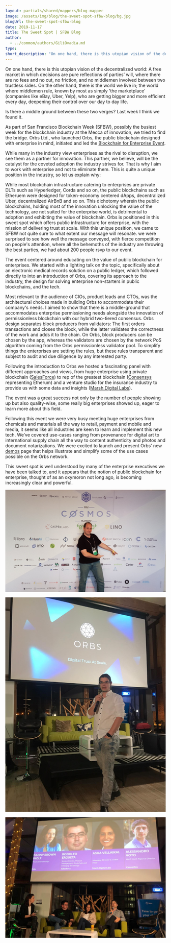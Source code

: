 ```yaml
---
layout: partials/shared/mappers/blog-mapper
image: /assets/img/blog/the-sweet-spot-sfbw-blog/bg.jpg
blogUrl: the-sweet-spot-sfbw-blog
date: 2019-11-17
title: The Sweet Spot | SFBW Blog
author:
  - ../common/authors/GiliOvadia.md
type:
short_description: "On one hand, there is this utopian vision of the decentralized world: A free market in which decisions are pure reflections of parties’ will, where there are no fees and no cut, no friction, and no middlemen involved between two trustless sides. On the other hand, there is the world we live in; the world where middlemen rule, known by most as simply 'the marketplace' (companies like eBay, Uber, Yelp), who are getting bigger and more efficient every day, deepening their control over our day to day life. "
---
```


On one hand, there is this utopian vision of the decentralized world: A free market in which decisions are pure reflections of parties’ will, where there are no fees and no cut, no friction, and no middlemen involved between two trustless sides. On the other hand, there is the world we live in; the world where middlemen rule, known by most as simply 'the marketplace' (companies like eBay, Uber, Yelp), who are getting bigger and more efficient every day, deepening their control over our day to day life.

Is there a middle ground between these two verges? Last week I think we found it.

As part of San Francisco Blockchain Week (SFBW), possibly the busiest week for the blockchain industry at the Mecca of innovation, we tried to find the bridge. Orbs Ltd., who launched Orbs, the public blockchain designed with enterprise in mind, initiated and led the [Blockchain for Enterprise Event](https://enterpriseblockchainsummitsfbw.splashthat.com/).

While many in the industry view enterprises as the rival to disruption, we see them as a partner for innovation. This partner, we believe, will be the catalyst for the coveted adoption the industry strives for. That is why I aim to work with enterprise and not to eliminate them. This is quite a unique position in the industry, so let us explain why:

While most blockchain infrastructure catering to enterprises are private DLTs such as Hyperledger, Corda and so on, the public blockchains such as Etheruem were designed for token-economy centered dApps, decentralized Uber, decentralized AirBnB and so on. This dichotomy wherein the public blockchains, holding most of the innovation unlocking the value of the technology, are not suited for the enterprise world, is detrimental to adoption and exhibiting the value of blockchain. Orbs is positioned in this sweet spot which offers public infrastructure for enterprise, with the mission of delivering trust at scale. With this unique position, we came to SFBW not quite sure to what extent our message will resonate. we were surprised to see how well the message conveyed, with fierce competition on people's attention, where all the behemoths of the industry are throwing the best parties, we had about 200 people rsvp to our event.

The event centered around educating on the value of public blockchain for enterprises. We started with a lighting talk on the topic, specifically about an electronic medical records solution on a public ledger, which followed directly to into an introduction of Orbs, covering its approach to the industry, the design for solving enterprise non-starters in public blockchains, and the tech.

Most relevant to the audience of CIOs, product leads and CTOs, was the architectural choices made in building Orbs to accommodate their company's needs. I aimed to show that there is a middle-ground that accommodates enterprise permissioning needs alongside the innovation of permissionless blockchain with our hybrid two-tiered consensus. Orbs design separates block producers from validators: The first orders transactions and closes the block, while the latter validates the correctness of the work and adds it to the chain. On Orbs, block producers can be chosen by the app, whereas the validators are chosen by the network PoS algorithm coming from the Orbs permissionless validator pool. To simplify things the enterprises are setting the rules, but these rules transparent and subject to audit and due diligence by any interested party.

Following the introduction to Orbs we hosted a fascinating panel with different approaches and views, from huge enterprise using private blockchain ([SalesForce](https://developer.salesforce.com/blogs/2019/05/introducing-salesforce-blockchain.html)) to rep of the greatest blockchain ([Consensys](https://consensys.net/) representing Etherum) and a venture studio for the insurance industry to provide us with some data and insights ([Marsh Digital Labs](https://www.marsh.com/us/home.html)).

The event was a great success not only by the number of people showing up but also quality-wise, some really big enterprises showed up, eager to learn more about this field.

Following this event we were very busy meeting huge enterprises from chemicals and materials all the way to retail, payment and mobile and media, it seems like all industries are keen to learn and implement this new tech. We’ve covered use-cases ranging from provenance for digital art to international supply chain all the way to content authenticity and photos and document notarizations. We were excited to launch and present Orbs’ new [demos](https://www.demos.orbs.network/) page that helps illustrate and simplify some of the use cases possible on the Orbs network.

This sweet spot is well understood by many of the enterprise executives we have been talked to, and it appears that the notion of public blockchain for enterprise, thought of as an oxymoron not long ago, is becoming increasingly clear and powerful.

![](/assets/img/blog/the-sweet-spot-sfbw-blog/20191028_181221_3.jpg)

![](/assets/img/blog/the-sweet-spot-sfbw-blog/Orbs-sf.jpeg)

![](/assets/img/blog/the-sweet-spot-sfbw-blog/Danny-SF.jpeg)
